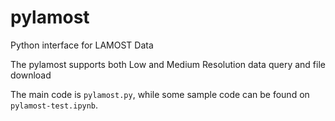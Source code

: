 # pylamost
Python interface for LAMOST Data

The pylamost supports both Low and Medium Resolution data query and file download

The main code is `pylamost.py`, while some sample code can be found on `pylamost-test.ipynb`.
